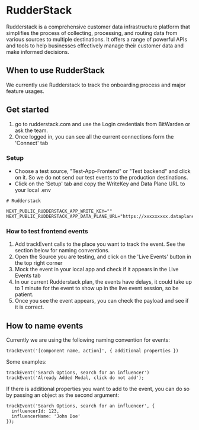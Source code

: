 # RudderStack

Rudderstack is a comprehensive customer data infrastructure platform that simplifies the process of collecting, processing, and routing data from various sources to multiple destinations. It offers a range of powerful APIs and tools to help businesses effectively manage their customer data and make informed decisions.

## When to use RudderStack

We currently use Rudderstack to track the onboarding process and major feature usages.

## Get started

1. go to rudderstack.com and use the Login credentials from BitWarden or ask the team.
2. Once logged in, you can see all the current connections form the 'Connect' tab

### Setup

-   Choose a test source, "Test-App-Frontend" or "Test backend" and click on it. So we do not send our test events to the production destinations.
-   Click on the 'Setup' tab and copy the WriteKey and Data Plane URL to your local .env

```
# Rudderstack

NEXT_PUBLIC_RUDDERSTACK_APP_WRITE_KEY=""
NEXT_PUBLIC_RUDDERSTACK_APP_DATA_PLANE_URL="https://xxxxxxxxx.dataplane.rudderstack.com"
```

### How to test frontend events

1. Add trackEvent calls to the place you want to track the event. See the section below for naming conventions.
2. Open the Source you are testing, and click on the 'Live Events' button in the top right corner
3. Mock the event in your local app and check if it appears in the Live Events tab
4. In our current Rudderstack plan, the events have delays, it could take up to 1 minute for the event to show up in the live event session, so be patient.
5. Once you see the event appears, you can check the payload and see if it is correct.

## How to name events

Currently we are using the following naming convention for events:

`trackEvent('[component name, action]', { additional properties })`

Some examples:

```
trackEvent('Search Options, search for an influencer')
trackEvent('Already Added Modal, click do not add');
```

If there is additional properties you want to add to the event, you can do so by passing an object as the second argument:

```
trackEvent('Search Options, search for an influencer', {
  influencerId: 123,
  influencerName: 'John Doe'
});
```
